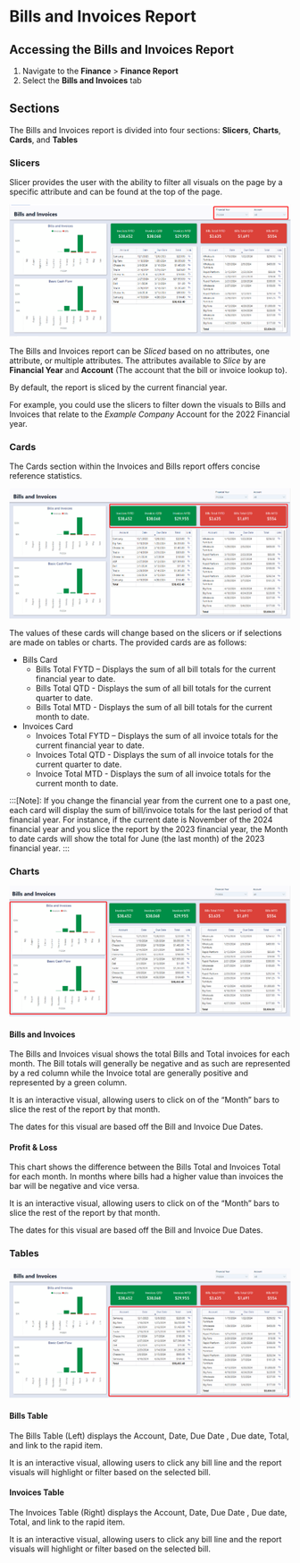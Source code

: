 # Bills and Invoices Report

## Accessing the Bills and Invoices Report
1. Navigate to the **Finance** > **Finance Report**
2. Select the **Bills and Invoices** tab

## Sections
The Bills and Invoices report is divided into four sections: **Slicers**, **Charts**, **Cards**, and **Tables**

### Slicers
Slicer provides the user with the ability to filter all visuals on the page by a specific attribute and can be found at the top of the page.

![Bills and Invoices Slicers](bill-invoices-slicers.png)

The Bills and Invoices report can be *Sliced* based on no attributes, one attribute, or multiple attributes. The attributes available to *Slice* by are **Financial Year** and **Account** (The account that the bill or invoice lookup to).

By default, the report is sliced by the current financial year.

For example, you could use the slicers to filter down the visuals to Bills and Invoices that relate to the *Example Company* Account for the 2022 Financial year.

### Cards
The Cards section within the Invoices and Bills report offers concise reference statistics. 

![The location of cards on the Bill and Invoices reports](bills-invoices-cards.png)

The values of these cards will change based on the slicers or if selections are made on tables or charts.
The provided cards are as follows: 
- Bills Card
    - Bills Total FYTD – Displays the sum of all bill totals for the current financial year to date.
    - Bills Total QTD - Displays the sum of all bill totals for the current quarter to date.
    - Bills Total MTD - Displays the sum of all bill totals for the current month to date.
- Invoices Card
    - Invoices Total FYTD – Displays the sum of all invoice totals for the current financial year to date.
    - Invoices Total QTD - Displays the sum of all invoice totals for the current quarter to date.
    - Invoice Total MTD - Displays the sum of all invoice totals for the current month to date.

:::[Note]: If you change the financial year from the current one to a past one, each card will display the sum of bill/invoice totals for the last period of that financial year. For instance, if the current date is November of the 2024 financial year and you slice the report by the 2023 financial year, the Month to date cards will show the total for June (the last month) of the 2023 financial year.
:::

### Charts

![The location of the Charts on the Bills and Invoices Report](bills-invoices-charts.png)
#### Bills and Invoices
The Bills and Invoices visual shows the total Bills and Total invoices for each month. The Bill totals will generally be negative and as such are represented by a red column while the Invoice total are generally positive and represented by a green column. 

It is an interactive visual, allowing users to click on of the “Month” bars to slice the rest of the report by that month.

The dates for this visual are based off the Bill and Invoice Due Dates.

#### Profit & Loss
This chart shows the difference between the Bills Total and Invoices Total for each month. In months where bills had a higher value than invoices the bar will be negative and vice versa.

It is an interactive visual, allowing users to click on of the “Month” bars to slice the rest of the report by that month.

The dates for this visual are based off the Bill and Invoice Due Dates.

### Tables
![The location of the tables on the Bills and Invoices report](bills-invoices-tables.png)
#### Bills Table
The Bills Table (Left) displays the Account, Date, Due Date , Due date, Total, and link to the rapid item.

It is an interactive visual, allowing users to click any bill line and the report visuals will highlight or filter based on the selected bill.

#### Invoices Table
The Invoices Table (Right) displays the Account, Date, Due Date , Due date, Total, and link to the rapid item. 

It is an interactive visual, allowing users to click any bill line and the report visuals will highlight or filter based on the selected bill. 
